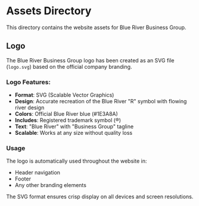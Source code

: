 # Assets Directory

This directory contains the website assets for Blue River Business Group.

## Logo
The Blue River Business Group logo has been created as an SVG file (`logo.svg`) based on the official company branding.

### Logo Features:
- **Format**: SVG (Scalable Vector Graphics)
- **Design**: Accurate recreation of the Blue River "R" symbol with flowing river design
- **Colors**: Official Blue River blue (#1E3A8A)
- **Includes**: Registered trademark symbol (®)
- **Text**: "Blue River" with "Business Group" tagline
- **Scalable**: Works at any size without quality loss

### Usage
The logo is automatically used throughout the website in:
- Header navigation
- Footer
- Any other branding elements

The SVG format ensures crisp display on all devices and screen resolutions.
